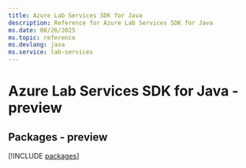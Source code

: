 ```yaml
---
title: Azure Lab Services SDK for Java
description: Reference for Azure Lab Services SDK for Java
ms.date: 08/26/2025
ms.topic: reference
ms.devlang: java
ms.service: lab-services
---
```

# Azure Lab Services SDK for Java - preview
## Packages - preview
[!INCLUDE [packages](lab-services-index.md)]